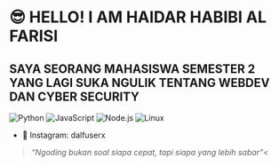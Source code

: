 # 😎 HELLO! I AM HAIDAR HABIBI AL FARISI

## SAYA SEORANG MAHASISWA SEMESTER 2 YANG LAGI SUKA NGULIK TENTANG WEBDEV DAN CYBER SECURITY

![Python](https://img.shields.io/badge/-Python-000?style=flat&logo=python)
![JavaScript](https://img.shields.io/badge/-JavaScript-000?style=flat&logo=javascript)
![Node.js](https://img.shields.io/badge/-Node.js-000?style=flat&logo=node.js)
![Linux](https://img.shields.io/badge/-Linux-000?style=flat&logo=linux)

- 📱 Instagram: dalfuserx

> _“Ngoding bukan soal siapa cepat, tapi siapa yang lebih sabar”_<

